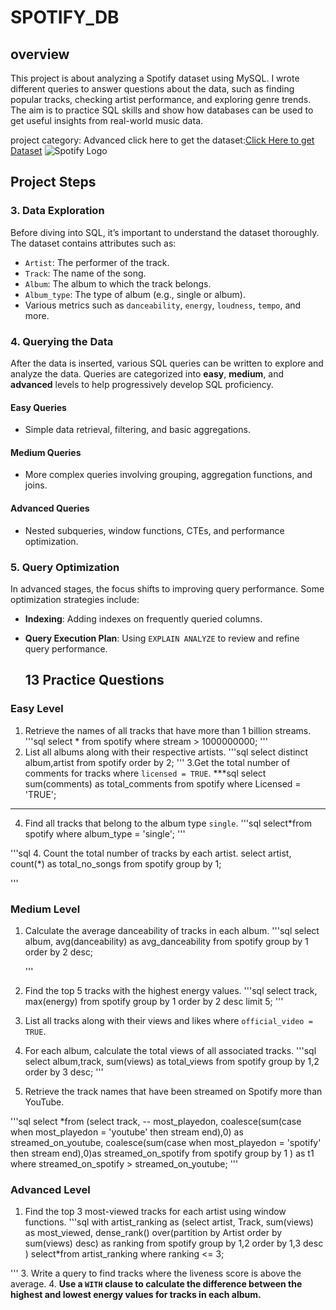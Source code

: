 # SPOTIFY_DB
## overview 
This project is about analyzing a Spotify dataset using MySQL. I wrote different queries to answer questions about the data, such as finding popular tracks, checking artist performance, and exploring genre trends. The aim is to practice SQL skills and show how databases can be used to get useful insights from real-world music data.

project category: Advanced
click here to get the dataset:[Click Here to get Dataset](https://www.kaggle.com/datasets/sanjanchaudhari/spotify-dataset)
![Spotify Logo](https://github.com/najirh/najirh-Spotify-Data-Analysis-using-SQL/blob/main/spotify_logo.jpg)


## Project Steps

### 3. Data Exploration
Before diving into SQL, it’s important to understand the dataset thoroughly. The dataset contains attributes such as:
- `Artist`: The performer of the track.
- `Track`: The name of the song.
- `Album`: The album to which the track belongs.
- `Album_type`: The type of album (e.g., single or album).
- Various metrics such as `danceability`, `energy`, `loudness`, `tempo`, and more.

### 4. Querying the Data
After the data is inserted, various SQL queries can be written to explore and analyze the data. Queries are categorized into **easy**, **medium**, and **advanced** levels to help progressively develop SQL proficiency.

#### Easy Queries
- Simple data retrieval, filtering, and basic aggregations.
  
#### Medium Queries
- More complex queries involving grouping, aggregation functions, and joins.
  
#### Advanced Queries
- Nested subqueries, window functions, CTEs, and performance optimization.

### 5. Query Optimization
In advanced stages, the focus shifts to improving query performance. Some optimization strategies include:
- **Indexing**: Adding indexes on frequently queried columns.
- **Query Execution Plan**: Using `EXPLAIN ANALYZE` to review and refine query performance.


  ## 13 Practice Questions

### Easy Level
1. Retrieve the names of all tracks that have more than 1 billion streams.
'''sql
   select *
from spotify
where stream > 1000000000;
'''
2. List all albums along with their respective artists.
   '''sql
    select distinct
album,artist
from spotify
order by 2;
'''
3.Get the total number of comments for tracks where `licensed = TRUE`.
***sql
select 
sum(comments) as total_comments
from spotify
where Licensed = 'TRUE';
***

4. Find all tracks that belong to the album type `single`.
'''sql
  select*from spotify
where album_type = 'single';
'''

'''sql
4. Count the total number of tracks by each artist.
select 
artist,
count(*) as total_no_songs
from spotify
group by 1;

'''



### Medium Level
1. Calculate the average danceability of tracks in each album.
'''sql
   select 
album,
avg(danceability) as avg_danceability
 from spotify
 group by 1
 order by 2 desc;

   '''


2. Find the top 5 tracks with the highest energy values.
   '''sql
   select 
 track,
max(energy)
 from spotify
 group by 1
 order by 2 desc
 limit 5; 
'''

3. List all tracks along with their views and likes where `official_video = TRUE`.
5. For each album, calculate the total views of all associated tracks.
'''sql
   select 
album,track,
sum(views) as total_views
from spotify
group by 1,2
order by 3 desc;
   '''


6. Retrieve the track names that have been streamed on Spotify more than YouTube.

'''sql
select *from 
(select 
track,
-- most_playedon,
coalesce(sum(case when most_playedon = 'youtube' then stream end),0) as streamed_on_youtube,
coalesce(sum(case when most_playedon = 'spotify' then stream end),0)as streamed_on_spotify
from spotify
group by 1
)
as t1
where 
streamed_on_spotify >  streamed_on_youtube;
'''




### Advanced Level
1. Find the top 3 most-viewed tracks for each artist using window functions.
'''sql
with artist_ranking
as
(select 
 artist, 
 Track,
 sum(views) as most_viewed,
 dense_rank() over(partition by Artist order by sum(views) desc) as ranking
from spotify
group by 1,2
order by 1,3 desc
)
select*from artist_ranking
where ranking <= 3;

'''
3. Write a query to find tracks where the liveness score is above the average.
4. **Use a `WITH` clause to calculate the difference between the highest and lowest energy values for tracks in each album.**
```sql





















